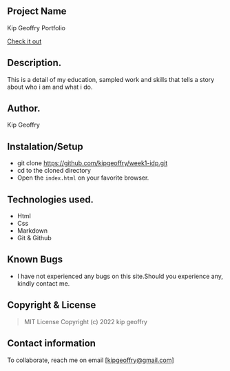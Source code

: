 
## Project Name
Kip Geoffry Portfolio

[Check it out](https://kipgeoffry.github.io/week1-idp)
​
## Description.
This is a detail of my education, sampled work and skills that tells a story about who i am and what i do.
​
## Author.
Kip Geoffry

## Instalation/Setup
- git clone https://github.com/kipgeoffry/week1-idp.git
- cd to the cloned directory
- Open the ``index.html`` on your favorite browser.
 
## Technologies used.
 * Html
 * Css
 * Markdown
 * Git & Github
​
## Known Bugs
* I have not experienced any bugs on this site.Should you experience any, kindly contact me.
​
## Copyright & License
> MIT License 
Copyright (c) 2022 kip geoffry
​
## Contact information
To collaborate, reach me on email [kipgeoffry@gmail.com]